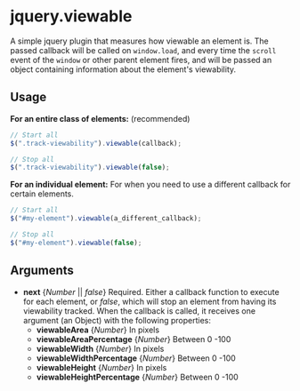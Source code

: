 # jquery.viewable
A simple jquery plugin that measures how viewable an element is. The passed callback will be called on `window.load`, and every time the `scroll` event of the `window` or other parent element fires, and will be passed an object containing information about the element's viewability.

## Usage
**For an entire class of elements:** (recommended)
```javascript
// Start all
$(".track-viewability").viewable(callback);

// Stop all
$(".track-viewability").viewable(false);
```
**For an individual element:** For when you need to use a different callback for certain elements.
```javascript
// Start all
$("#my-element").viewable(a_different_callback);

// Stop all
$("#my-element").viewable(false);
```

## Arguments
- **next** {*Number* || *false*} Required. Either a callback function to execute for each element, or *false*, which will stop an element from having its viewability tracked. When the callback is called, it receives one argument (an Object) with the following properties:
  - **viewableArea** {*Number*} In pixels
  - **viewableAreaPercentage** {*Number*} Between 0  -100
  - **viewableWidth** {*Number*} In pixels
  - **viewableWidthPercentage** {*Number*} Between 0  -100
  - **viewableHeight** {*Number*} In pixels
  - **viewableHeightPercentage** {*Number*} Between 0  -100
